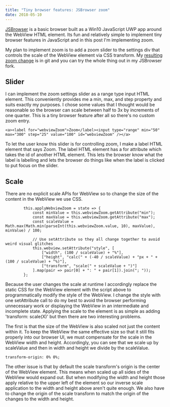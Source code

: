 ```yaml
---
title: "Tiny browser features: JSBrowser zoom"
date: 2018-05-10
---
```

<div xmlns="http://www.w3.org/1999/xhtml"><div><p><a href="https://github.com/david-risney/JSBrowser">JSBrowser</a> is a basic browser built as a Win10 JavaScript UWP app around the WebView HTML element. Its fun and relatively simple to
    implement tiny browser features in JavaScript and in this post I'm implementing zoom.
  </p><p>
    My plan to implement zoom is to add a zoom slider to the settings div that controls the scale of the WebView element via CSS transform. My <a href="https://github.com/david-risney/JSBrowser/commit/58987dcbc44b0818602e99574a3dec9406f4fa2e">resulting zoom change</a> is in git and you can try the whole thing out in my JSBrowser fork.
  </p><h2>
    Slider
  </h2><p>
    I can implement the zoom settings slider as a range type input HTML element. This conveniently provides me a min, max, and step property and suits exactly my purposes. I chose some values that I
    thought would be reasonable so the browser can scale between half to 3x by increments of one quarter. This is a tiny browser feature after all so there's no custom zoom entry.
  </p><pre><code>&lt;a&gt;&lt;label for="webviewZoom"&gt;Zoom&lt;/label&gt;&lt;input type="range" min="50" max="300" step="25" value="100" id="webviewZoom" /&gt;&lt;/a&gt;</code></pre><p>
    To let the user know this slider is for controlling zoom, I make a label HTML element that says Zoom. The label HTML element has a for attribute which takes the id of another HTML element. This
    lets the browser know what the label is labelling and lets the browser do things like when the label is clicked to put focus on the slider.
  </p><h2>
    Scale
  </h2><p>
    There are no explicit scale APIs for WebView so to change the size of the content in the WebView we use CSS.
  </p><pre><code>        this.applyWebviewZoom = state =&gt; {<br />            const minValue = this.webviewZoom.getAttribute("min");<br />            const maxValue = this.webviewZoom.getAttribute("max");<br />            const scaleValue = Math.max(Math.min(parseInt(this.webviewZoom.value, 10), maxValue), minValue) / 100;<br /><br />            // Use setAttribute so they all change together to avoid weird visual glitches<br />            this.webview.setAttribute("style", [<br />                ["width", (100 / scaleValue) + "%"],<br />                ["height", "calc(" + (-40 / scaleValue) + "px + " + (100 / scaleValue) + "%)"],<br />                ["transform", "scale(" + scaleValue + ")"]<br />            ].map(pair =&gt; pair[0] + ": " + pair[1]).join("; "));<br />        };</code></pre><p>
    Because the user changes the scale at runtime I accordingly replace the static CSS for the WebView element with the script above to programmatically modify the style of the WebView. I change the
    style with one setAttribute call to do my best to avoid the browser performing unnecessary work or displaying the WebView in an intermediate and incomplete state. Applying the scale to the
    element is as simple as adding 'transform: scale(X)' but then there are two interesting problems.
  </p><p>
    The first is that the size of the WebView is also scaled not just the content within it. To keep the WebView the same effective size so that it still fits properly into our browser UI, we must
    compensate for the scale in the WebView width and height. Accordingly, you can see that we scale up by scaleValue and then in width and height we divide by the scaleValue.
  </p><pre><code>transform-origin: 0% 0%;</code></pre><p>
    The other issue is that by default the scale transform's origin is the center of the WebView element. This means when scaled up all sides of the WebView would expand out. But when modifying the
    width and height those apply relative to the upper left of the element so our inverse scale application to the width and height above aren't quite enough. We also have to change the origin of the
    scale transform to match the origin of the changes to the width and height.
  </p></div></div>

